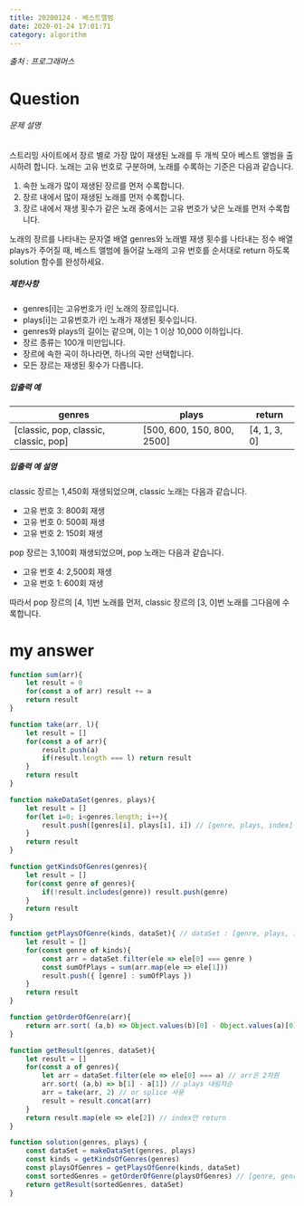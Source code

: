 ```yaml
---
title: 20200124 - 베스트앨범
date: 2020-01-24 17:01:71
category: algorithm
---
```


_출처 : 프로그래머스_

# Question



###### 문제 설명

스트리밍 사이트에서 장르 별로 가장 많이 재생된 노래를 두 개씩 모아 베스트 앨범을 출시하려 합니다. 노래는 고유 번호로 구분하며, 노래를 수록하는 기준은 다음과 같습니다.

1. 속한 노래가 많이 재생된 장르를 먼저 수록합니다.
2. 장르 내에서 많이 재생된 노래를 먼저 수록합니다.
3. 장르 내에서 재생 횟수가 같은 노래 중에서는 고유 번호가 낮은 노래를 먼저 수록합니다.

노래의 장르를 나타내는 문자열 배열 genres와 노래별 재생 횟수를 나타내는 정수 배열 plays가 주어질 때, 베스트 앨범에 들어갈 노래의 고유 번호를 순서대로 return 하도록 solution 함수를 완성하세요.

##### 제한사항

- genres[i]는 고유번호가 i인 노래의 장르입니다.
- plays[i]는 고유번호가 i인 노래가 재생된 횟수입니다.
- genres와 plays의 길이는 같으며, 이는 1 이상 10,000 이하입니다.
- 장르 종류는 100개 미만입니다.
- 장르에 속한 곡이 하나라면, 하나의 곡만 선택합니다.
- 모든 장르는 재생된 횟수가 다릅니다.

##### 입출력 예

| genres                                | plays                      | return       |
| ------------------------------------- | -------------------------- | ------------ |
| [classic, pop, classic, classic, pop] | [500, 600, 150, 800, 2500] | [4, 1, 3, 0] |

##### 입출력 예 설명

classic 장르는 1,450회 재생되었으며, classic 노래는 다음과 같습니다.

- 고유 번호 3: 800회 재생
- 고유 번호 0: 500회 재생
- 고유 번호 2: 150회 재생

pop 장르는 3,100회 재생되었으며, pop 노래는 다음과 같습니다.

- 고유 번호 4: 2,500회 재생
- 고유 번호 1: 600회 재생

따라서 pop 장르의 [4, 1]번 노래를 먼저, classic 장르의 [3, 0]번 노래를 그다음에 수록합니다.



# my answer



```javascript
function sum(arr){
    let result = 0
    for(const a of arr) result += a
    return result
}

function take(arr, l){
    let result = []
    for(const a of arr){
        result.push(a)
        if(result.length === l) return result
    }
    return result
}

function makeDataSet(genres, plays){
    let result = []
    for(let i=0; i<genres.length; i++){
        result.push([genres[i], plays[i], i]) // [genre, plays, index]
    }
    return result
}

function getKindsOfGenres(genres){
    let result = []
    for(const genre of genres){
        if(!result.includes(genre)) result.push(genre)
    }
    return result
}

function getPlaysOfGenre(kinds, dataSet){ // dataSet : [genre, plays, index]
    let result = []
    for(const genre of kinds){
        const arr = dataSet.filter(ele => ele[0] === genre )
        const sumOfPlays = sum(arr.map(ele => ele[1]))
        result.push({ [genre] : sumOfPlays })
    }
    return result
}

function getOrderOfGenre(arr){
    return arr.sort( (a,b) => Object.values(b)[0] - Object.values(a)[0]).map(ele => Object.keys(ele)[0])
}

function getResult(genres, dataSet){
    let result = []
    for(const a of genres){
        let arr = dataSet.filter(ele => ele[0] === a) // arr은 2차원
        arr.sort( (a,b) => b[1] - a[1]) // plays 내림차순
        arr = take(arr, 2) // or splice 사용
        result = result.concat(arr)    
    }
    return result.map(ele => ele[2]) // index만 return
}

function solution(genres, plays) {
    const dataSet = makeDataSet(genres, plays) 
    const kinds = getKindsOfGenres(genres)
    const playsOfGenres = getPlaysOfGenre(kinds, dataSet)
    const sortedGenres = getOrderOfGenre(playsOfGenres) // [genre, genre, genre...]
    return getResult(sortedGenres, dataSet)
}
```

